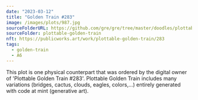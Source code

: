 ```yaml
---
date: "2023-03-12"
title: "Golden Train #283"
image: /images/plots/987.jpg
sourceFolderURL: https://github.com/gre/gre/tree/master/doodles/plottable-golden-train
sourceFolder: plottable-golden-train
nft: https://publicworks.art/work/plottable-golden-train/283
tags:
  - golden-train
  - A6
---
```


This plot is one physical counterpart that was ordered by the digital owner of 'Plottable Golden Train #283'. 
Plottable Golden Train includes many variations (bridges, cactus, clouds, eagles, colors,...) entirely generated with code at mint (generative art).
